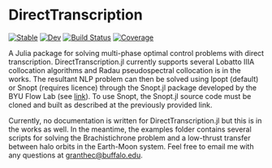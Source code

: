 # DirectTranscription

[![Stable](https://img.shields.io/badge/docs-stable-blue.svg)](https://GrantHecht.github.io/DirectTranscription.jl/stable)
[![Dev](https://img.shields.io/badge/docs-dev-blue.svg)](https://GrantHecht.github.io/DirectTranscription.jl/dev)
[![Build Status](https://github.com/GrantHecht/DirectTranscription.jl/actions/workflows/CI.yml/badge.svg?branch=main)](https://github.com/GrantHecht/DirectTranscription.jl/actions/workflows/CI.yml?query=branch%3Amain)
[![Coverage](https://codecov.io/gh/GrantHecht/DirectTranscription.jl/branch/main/graph/badge.svg)](https://codecov.io/gh/GrantHecht/DirectTranscription.jl)

A Julia package for solving multi-phase optimal control problems with direct transcription. DirectTranscription.jl currently supports several Lobatto IIIA collocation algorithms and Radau pseudospectral collocation is in the works. The resultant NLP problem can then be solved using Ipopt (default) or Snopt (requires licence) through the Snopt.jl package developed by the BYU Flow Lab (see [link](https://github.com/byuflowlab/Snopt.jl)). To use Snopt, the Snopt.jl source code must be cloned and built as described at the previously provided link.

Currently, no documentation is written for DirectTranscription.jl but this is in the works as well. In the meantime, the examples folder contains several scripts for solving the Brachistichrone problem and a low-thrust transfer between halo orbits in the Earth-Moon system. Feel free to email me with any questions at granthec@buffalo.edu.
